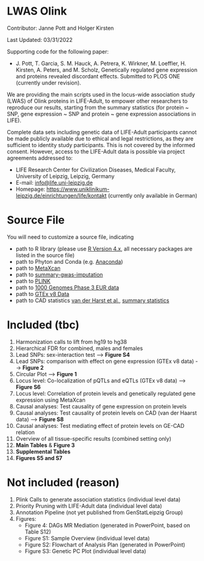 # LWAS Olink

Contributor: Janne Pott and Holger Kirsten

Last Updated: 03/31/2022

Supporting code for the following paper:

* J. Pott, T. Garcia, S. M. Hauck, A. Petrera, K. Wirkner, M. Loeffler, H. Kirsten, A. Peters, and M. Scholz, Genetically regulated gene expression and proteins revealed discordant effects. Submitted to PLOS ONE (currently under revision). 

We are providing the main scripts used in the locus-wide association study (LWAS) of Olink proteins in LIFE-Adult, to empower other researchers to reproduce our results, starting from the summary statistics (for protein ~ SNP, gene expression ~ SNP and protein ~ gene expression associations in LIFE). 

Complete data sets including genetic data of LIFE-Adult participants cannot be made publicly available due to ethical and legal restrictions, as they are sufficient to identity study participants. This is not covered by the informed consent. However, access to the LIFE-Adult data is possible via project agreements addressed to:

-   LIFE Research Center for Civilization Diseases, Medical Faculty, University of Leipzig, Leipzig, Germany
-   E-mail: [info\@life.uni-leipzig.de](mailto:info@life.uni-leipzig.de)
-   Homepage: <https://www.uniklinikum-leipzig.de/einrichtungen/life/kontakt> (currently only available in German)


# Source File

You will need to customize a source file, indicating

-   path to R library (please use [R Version 4.x](https://cran.r-project.org/), all necessary packages are listed in the source file)
-   path to Phyton and Conda (e.g. [Anaconda](https://www.anaconda.com/products/individual))
-   path to [MetaXcan](https://github.com/hakyimlab/MetaXcan)
-   path to [summary-gwas-imputation](https://github.com/hakyimlab/summary-gwas-imputation)
-   path to [PLINK](https://www.cog-genomics.org/plink/2.0/)
-   path to [1000 Genomes Phase 3 EUR data](https://www.internationalgenome.org/data-portal/data-collection/phase-3)
-   path to [GTEx v8 Data](https://gtexportal.org/home/protectedDataAccess)
-   path to CAD statistics [van der Harst et al.](https://www.ahajournals.org/doi/10.1161/CIRCRESAHA.117.312086?url_ver=Z39.88-2003&rfr_id=ori:rid:crossref.org&rfr_dat=cr_pub%20%200pubmed), [summary statistics](https://data.mendeley.com/datasets/gbbsrpx6bs/1)

# Included (tbc)

1) Harmonization calls to lift from hg19 to hg38 
2) Hierarchical FDR for combined, males and females 
3) Lead SNPs: sex-interaction test --> **Figure S4** 
4) Lead SNPs: comparison with effect on gene expression (GTEx v8 data) --> **Figure 2** 
5) Circular Plot --> **Figure 1** 
6) Locus level: Co-localization of pQTLs and eQTLs (GTEx v8 data) --> **Figure S6** 
7) Locus level: Correlation of protein levels and genetically regulated gene expression using MetaXcan 
8) Causal analyses: Test causality of gene expression on protein levels 
9) Causal analyses: Test causality of protein levels on CAD (van der Haarst data) --> **Figure S8** 
10) Causal analyses: Test mediating effect of protein levels on GE-CAD relation
11) Overview of all tissue-specific results (combined setting only)
12) **Main Tables** & **Figure 3**
13) **Supplemental Tables**
14) **Figures S5 and S7**

# Not included (reason)

1) Plink Calls to generate association statistics (individual level data) 
2) Priority Pruning with LIFE-Adult data (individual level data) 
3) Annotation Pipeline (not yet published from GenStatLeipzig Group) 
4) Figures: 
    * Figure 4: DAGs MR Mediation (generated in PowerPoint, based on Table S12) 
    * Figure S1: Sample Overview (individual level data) 
    * Figure S2: Flowchart of Analysis Plan (generated in PowerPoint) 
    * Figure S3: Genetic PC Plot (individual level data)
